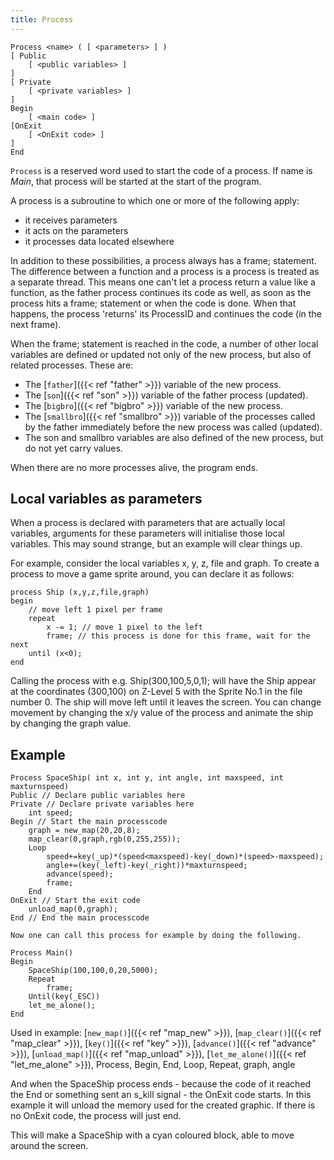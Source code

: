 ```yaml
---
title: Process
---
```


    Process <name> ( [ <parameters> ] )
    [ Public
        [ <public variables> ]
    ]
    [ Private
        [ <private variables> ]
    ]
    Begin
        [ <main code> ]
    [OnExit
        [ <OnExit code> ]
    ]
    End

`Process` is a reserved word used to start the code of a process. If name is *Main*, that process will be started at the start of the program.

A process is a subroutine to which one or more of the following apply:

- it receives parameters
- it acts on the parameters
- it processes data located elsewhere

In addition to these possibilities, a process always has a frame; statement. The difference between a function and a process is a process is treated as a separate thread. This means one can't let a process return a value like a function, as the father process continues its code as well, as soon as the process hits a frame; statement or when the code is done. When that happens, the process 'returns' its ProcessID and continues the code (in the next frame).

When the frame; statement is reached in the code, a number of other local variables are defined or updated not only of the new process, but also of related processes. These are:

- The [`father`]({{< ref "father" >}}) variable of the new process.
- The [`son`]({{< ref "son" >}}) variable of the father process (updated).
- The [`bigbro`]({{< ref "bigbro" >}}) variable of the new process.
- The [`smallbro`]({{< ref "smallbro" >}}) variable of the processes called by the father immediately before the new process was called (updated).
- The son and smallbro variables are also defined of the new process, but do not yet carry values.

When there are no more processes alive, the program ends.

## Local variables as parameters

When a process is declared with parameters that are actually local variables, arguments for these parameters will initialise those local variables. This may sound strange, but an example will clear things up.

For example, consider the local variables x, y, z, file and graph. To create a process to move a game sprite around, you can declare it as follows:

```
process Ship (x,y,z,file,graph)
begin
    // move left 1 pixel per frame
    repeat
        x -= 1; // move 1 pixel to the left
        frame; // this process is done for this frame, wait for the next
    until (x<0);
end
```

Calling the process with e.g. Ship(300,100,5,0,1); will have the Ship appear at the coordinates (300,100) on Z-Level 5 with the Sprite No.1 in the file number 0. The ship will move left until it leaves the screen. You can change movement by changing the x/y value of the process and animate the ship by changing the graph value.

## Example

```
Process SpaceShip( int x, int y, int angle, int maxspeed, int maxturnspeed)
Public // Declare public variables here
Private // Declare private variables here
    int speed;
Begin // Start the main processcode
    graph = new_map(20,20,8);
    map_clear(0,graph,rgb(0,255,255));
    Loop
        speed+=key(_up)*(speed<maxspeed)-key(_down)*(speed>-maxspeed);
        angle+=(key(_left)-key(_right))*maxturnspeed;
        advance(speed);
        frame;
    End
OnExit // Start the exit code
    unload_map(0,graph);
End // End the main processcode

Now one can call this process for example by doing the following.

Process Main()
Begin
    SpaceShip(100,100,0,20,5000);
    Repeat
        frame;
    Until(key(_ESC))
    let_me_alone();
End
```

Used in example: [`new_map()`]({{< ref "map_new" >}}), [`map_clear()`]({{< ref "map_clear" >}}), [`key()`]({{< ref "key" >}}), [`advance()`]({{< ref "advance" >}}), [`unload_map()`]({{< ref "map_unload" >}}), [`let_me_alone()`]({{< ref "let_me_alone" >}}), Process, Begin, End, Loop, Repeat, graph, angle

And when the SpaceShip process ends - because the code of it reached the End or something sent an s_kill signal - the OnExit code starts. In this example it will unload the memory used for the created graphic. If there is no OnExit code, the process will just end.

This will make a SpaceShip with a cyan coloured block, able to move around the screen.


